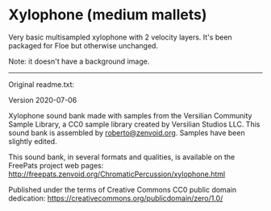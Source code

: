 # Xylophone (medium mallets)

Very basic multisampled xylophone with 2 velocity layers. It's been packaged for Floe but otherwise unchanged.

Note: it doesn't have a background image.

---

Original readme.txt:

Version 2020-07-06

Xylophone sound bank made with samples from the Versilian Community Sample
Library, a CC0 sample library created by Versilian Studios LLC. This sound
bank is assembled by roberto@zenvoid.org. Samples have been slightly edited.

This sound bank, in several formats and qualities, is available on the
FreePats project web pages:
http://freepats.zenvoid.org/ChromaticPercussion/xylophone.html


Published under the terms of Creative Commons CC0 public domain dedication:
https://creativecommons.org/publicdomain/zero/1.0/
